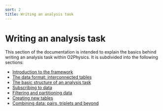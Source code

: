 ```yaml
---
sort: 2
title: Writing an analysis task
---
```


# Writing an analysis task

This section of the documentation is intended to explain the basics
behind writing an analysis task within O2Physics. It is subdivided into 
the following sections: 

- [Introduction to the framework]({{site.baseurl}}/docs/02-basics-tasks/Introduction.html)
- [The data format: interconnected tables]({{site.baseurl}}/docs/02-basics-tasks/IntroductionTables.html)
- [The basic structure of an analysis task]({{site.baseurl}}/docs/02-basics-tasks/BasicAnalysisTask.html)
- [Subscribing to data]({{site.baseurl}}/docs/02-basics-tasks/SubscribingToData.html)
- [Filtering and partitioning data]({{site.baseurl}}/docs/02-basics-tasks/FilteringPartitioning.html)
- [Creating new tables]({{site.baseurl}}/docs/02-basics-tasks/CreatingNewCollections.html)
- [Combining data: pairs, triplets and beyond]({{site.baseurl}}/docs/02-basics-tasks/CombiningData.html)
